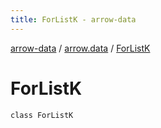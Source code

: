 ```yaml
---
title: ForListK - arrow-data
---
```


[arrow-data](../index.html) / [arrow.data](index.html) / [ForListK](./-for-list-k.html)

# ForListK

`class ForListK`
